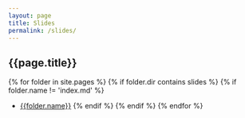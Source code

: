 ```yaml
---
layout: page
title: Slides
permalink: /slides/
---
```


## {{page.title}}

{% for folder in site.pages %}
{% if folder.dir contains slides %}
{% if folder.name != 'index.md' %}

- [{{folder.name}}]({{site.baseurl}}{{folder.url}})
  {% endif %}
  {% endif %}
  {% endfor %}
